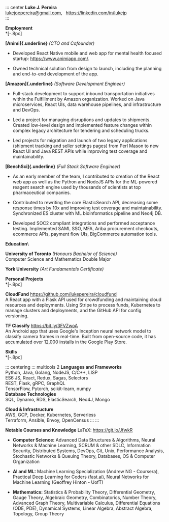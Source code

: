::: center
**Luke J. Pereira**\
<lukejoepereira@gmail.com>, $\;$ <https://linkedin.com/in/lukejp>\
:::

**Employment**\
\*\[-.8pc\]

**[Animi]{.underline}** *(CTO and Cofounder)*

-   Developed React Native mobile and web app for mental health focused
    startup: <https://www.animiapp.com/>.

-   Owned technical solution from design to launch, including the
    planning and end-to-end development of the app.

**[Amazon]{.underline}** *(Software Development Engineer)*

-   Full-stack development to support inbound transportation initiatives
    within the Fulfillment by Amazon organization. Worked on Java
    microservices, React UIs, data warehouse pipelines, and
    infrastructure and DevOps.

-   Led a project for managing disruptions and updates to shipments.
    Created low-level design and implemented feature changes within
    complex legacy architecture for tendering and scheduling trucks.

-   Led projects for migration and launch of two legacy applications
    (shipment tracking and seller settings pages) from Perl Mason to new
    React UI and Java REST APIs while improving test coverage and
    maintainability.

**[BenchSci]{.underline}** *(Full Stack Software Engineer)*

-   As an early member of the team, I contributed to creation of the
    React web app as well as the Python and NodeJS APIs for the
    ML-powered reagent search engine used by thousands of scientists at
    top pharmaceutical companies.

-   Contributed to rewriting the core ElasticSearch API, decreasing some
    response times by 10x and improving test coverage and
    maintainability. Synchronized ES cluster with ML bioinformatics
    pipeline and Neo4j DB.

-   Developed SOC2 compliant integrations and performed acceptance
    testing. Implemented SAML SSO, MFA, Ariba procurement checkouts,
    ecommerce APIs, payment flow UIs, BigCommerce automation tools.

**Education**\

**University of Toronto** *(Honours Bachelor of Science)*\
Computer Science and Mathematics Double Major

**York University** *(Art Fundamentals Certificate)*

**Personal Projects**\
\*\[-.8pc\]

**CloudFund** <https://github.com/lukepereira/cloudfund>\
A React app with a Flask API used for crowdfunding and maintaining cloud
resources and deployments. Using Stripe to process funds, Kubernetes to
manage clusters and deployments, and the GitHub API for config
versioning.

**TF Classify** <https://bit.ly/3FVZwoA>\
An Android app that uses Google's Inception neural network model to
classify camera frames in real-time. Built from open-source code, it has
accumulated over 12,000 installs in the Google Play Store.

**Skills**\
\*\[-.8pc\]

::: centering
::: multicols
2 **Languages and Frameworks**\
Python, Java, Golang, NodeJS, C/C++, LISP\
ES6 JS, React, Redux, Sagas, Selectors\
REST, Flask, gRPC, GraphQL\
TensorFlow, Pytorch, scikit-learn, numpy\
**Database Technologies**\
SQL, Dynamo, RDS, ElasticSearch, Neo4J, Mongo

**Cloud & Infrastructure** \
AWS, GCP, Docker, Kubernetes, Serverless\
Terraform, Ansible, Envoy, OpenCensus
:::
:::

**Notable Courses and Knowledge** LaTeX: <https://git.io/JfwkR>

-   **Computer Science:** Advanced Data Structures & Algorithms, Neural
    Networks & Machine Learning, SCRUM & other SDLC, Information
    Security, Distributed Systems, DevOps, Git, Unix, Performance
    Analysis, Stochastic Networks & Queuing Theory, Databases, OS &
    Computer Organization

-   **AI and ML:** Machine Learning Specialization (Andrew NG -
    Coursera), Practical Deep Learning for Coders (fast.ai), Neural
    Networks for Machine Learning (Geoffrey Hinton - UofT)

-   **Mathematics:** Statistics & Probability Theory, Differential
    Geometry, Gauge Theory, Algebraic Geometry, Combinatorics, Number
    Theory, Advanced Graph Theory, Multivariable Calculus, Differential
    Equations (ODE, PDE), Dynamical Systems, Linear Algebra, Abstract
    Algebra, Topology, Group Theory

